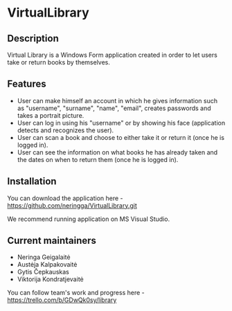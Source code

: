# VirtualLibrary

## Description
Virtual Library is a Windows Form application created in order to let users take or return books by themselves. 

## Features
* User can make himself an account in which he gives information such as "username", "surname", "name", "email", creates passwords and takes a portrait picture. 
* User can log in using his "username" or by showing his face (application detects and recognizes the user). 
* User can scan a book and choose to either take it or return it (once he is logged in). 
* User can see the information on what books he has already taken and the dates on when to return them (once he is logged in).

## Installation
You can download the application here - https://github.com/neringga/VirtualLibrary.git

We recommend running application on MS Visual Studio.

## Current maintainers
* Neringa Geigalaitė
* Austėja Kalpakovaitė
* Gytis Čepkauskas
* Viktorija Kondratjevaitė 

You can follow team's work and progress here - https://trello.com/b/GDwQk0sy/library
